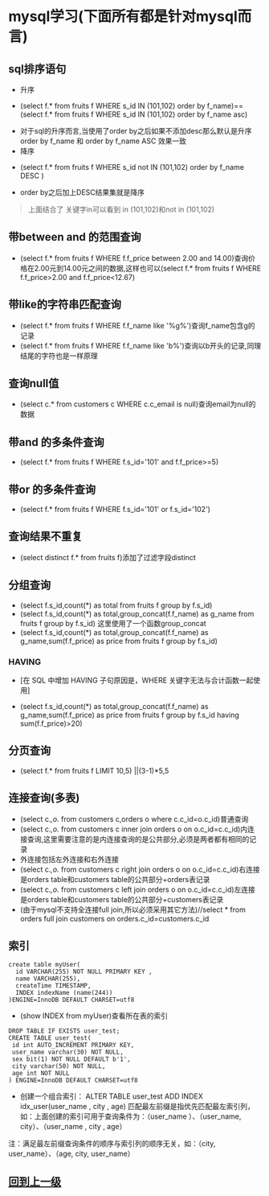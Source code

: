 
# mysql学习(下面所有都是针对mysql而言)

## sql排序语句
* 升序
+ (select f.* from fruits f WHERE s_id IN (101,102) order by f_name)==(select f.* from fruits f WHERE s_id IN (101,102) order by f_name asc)
* 对于sql的升序而言,当使用了order by之后如果不添加desc那么默认是升序 order by f_name 和 order by  f_name   ASC 效果一致
* 降序
+ (select f.* from fruits f WHERE s_id not IN (101,102) order by f_name DESC )
* order by之后加上DESC结果集就是降序
> 上面结合了 关键字in可以看到 in (101,102)和not in (101,102)

## 带between and 的范围查询
+ (select f.* from fruits f WHERE f.f_price between 2.00 and 14.00)查询价格在2.00元到14.00元之间的数据,这样也可以(select f.* from fruits f WHERE f.f_price>2.00 and f.f_price<12.67)

## 带like的字符串匹配查询 
+ (select f.* from fruits f WHERE f.f_name like '%g%')查询f_name包含g的记录 
+ (select f.* from fruits f WHERE f.f_name like 'b%')查询以b开头的记录,同理结尾的字符也是一样原理

## 查询null值
+ (select c.* from customers c WHERE c.c_email is null)查询email为null的数据

## 带and 的多条件查询 
+ (select f.* from fruits f WHERE f.s_id='101' and f.f_price>=5)

## 带or 的多条件查询 
+ (select f.* from fruits f WHERE f.s_id='101' or f.s_id='102')

## 查询结果不重复 
+ (select distinct f.* from fruits f)添加了过滤字段distinct

## 分组查询 
+ (select f.s_id,count(*) as total from fruits f group by f.s_id)
+ (select f.s_id,count(*) as total,group_concat(f.f_name) as g_name from fruits f group by f.s_id) 这里使用了一个函数group_concat
+ (select f.s_id,count(*) as total,group_concat(f.f_name) as g_name,sum(f.f_price) as price from fruits f group by f.s_id)
### HAVING
* [在 SQL 中增加 HAVING 子句原因是，WHERE 关键字无法与合计函数一起使用]
+ (select f.s_id,count(*) as total,group_concat(f.f_name) as g_name,sum(f.f_price) as price from fruits f group by f.s_id having sum(f.f_price)>20)

## 分页查询 
+ (select f.* from fruits f LIMIT 10,5) ||(3-1)*5,5

## 连接查询(多表)
* (select c.*,o.* from customers c,orders o where c.c_id=o.c_id)普通查询
* (select c.*,o.* from customers c inner join orders o on o.c_id=c.c_id)内连接查询,这里需要注意的是内连接查询的是公共部分,必须是两者都有相同的记录
* 外连接包括左外连接和右外连接
* (select c.*,o.* from customers c right join orders o on o.c_id=c.c_id)右连接是orders table和customers table的公共部分+orders表记录
* (select c.*,o.* from customers c left join orders o on o.c_id=c.c_id)左连接是orders table和customers table的公共部分+customers表记录
* (由于mysql不支持全连接full join,所以必须采用其它方法)//select * from orders full join customers on orders.c_id=customers.c_id

## 索引
```
create table myUser(
  id VARCHAR(255) NOT NULL PRIMARY KEY ,
  name VARCHAR(255),
  createTime TIMESTAMP,
  INDEX indexName (name(244))
)ENGINE=InnoDB DEFAULT CHARSET=utf8
```
* (show INDEX from myUser)查看所在表的索引
```
DROP TABLE IF EXISTS user_test;
CREATE TABLE user_test(
 id int AUTO_INCREMENT PRIMARY KEY,
 user_name varchar(30) NOT NULL,
 sex bit(1) NOT NULL DEFAULT b'1',
 city varchar(50) NOT NULL,
 age int NOT NULL
) ENGINE=InnoDB DEFAULT CHARSET=utf8
```
* 创建一个组合索引： ALTER TABLE user_test ADD INDEX idx_user(user_name , city , age)
匹配最左前缀是指优先匹配最左索引列，如：上面创建的索引可用于查询条件为：（user_name ）、（user_name, city）、（user_name , city , age）

注：满足最左前缀查询条件的顺序与索引列的顺序无关，如：（city, user_name）、（age, city, user_name）

## [回到上一级](./index.md)